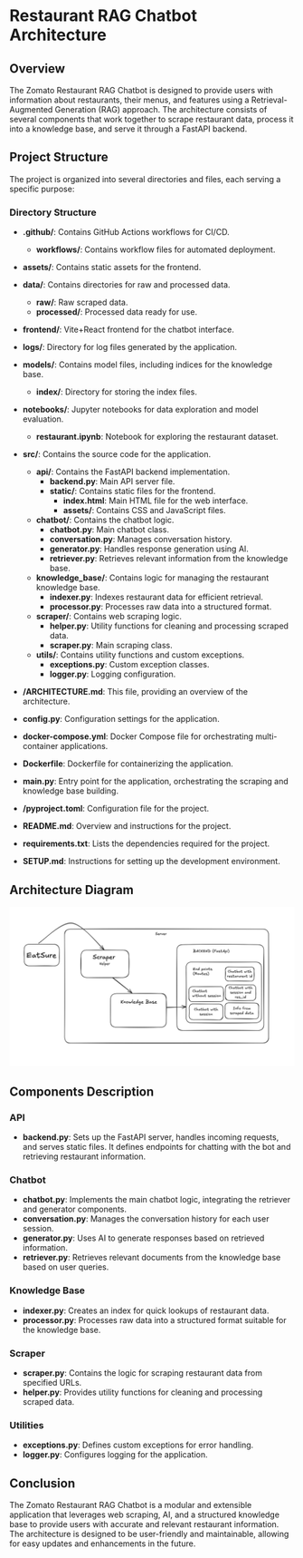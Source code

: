 # Restaurant RAG Chatbot Architecture

## Overview

The Zomato Restaurant RAG Chatbot is designed to provide users with information about restaurants, their menus, and features using a Retrieval-Augmented Generation (RAG) approach. The architecture consists of several components that work together to scrape restaurant data, process it into a knowledge base, and serve it through a FastAPI backend.

## Project Structure

The project is organized into several directories and files, each serving a specific purpose:

### Directory Structure

- **.github/**: Contains GitHub Actions workflows for CI/CD.
  - **workflows/**: Contains workflow files for automated deployment.

- **assets/**: Contains static assets for the frontend.

- **data/**: Contains directories for raw and processed data.
  - **raw/**: Raw scraped data.
  - **processed/**: Processed data ready for use.

- **frontend/**: Vite+React frontend for the chatbot interface. 

- **logs/**: Directory for log files generated by the application.

- **models/**: Contains model files, including indices for the knowledge base.
  - **index/**: Directory for storing the index files.

- **notebooks/**: Jupyter notebooks for data exploration and model evaluation.
  - **restaurant.ipynb**: Notebook for exploring the restaurant dataset.

- **src/**: Contains the source code for the application.
  - **api/**: Contains the FastAPI backend implementation.
    - **backend.py**: Main API server file.
    - **static/**: Contains static files for the frontend.
      - **index.html**: Main HTML file for the web interface.
      - **assets/**: Contains CSS and JavaScript files.
  - **chatbot/**: Contains the chatbot logic.
    - **chatbot.py**: Main chatbot class.
    - **conversation.py**: Manages conversation history.
    - **generator.py**: Handles response generation using AI.
    - **retriever.py**: Retrieves relevant information from the knowledge base.
  - **knowledge_base/**: Contains logic for managing the restaurant knowledge base.
    - **indexer.py**: Indexes restaurant data for efficient retrieval.
    - **processor.py**: Processes raw data into a structured format.
  - **scraper/**: Contains web scraping logic.
    - **helper.py**: Utility functions for cleaning and processing scraped data.
    - **scraper.py**: Main scraping class.
  - **utils/**: Contains utility functions and custom exceptions.
    - **exceptions.py**: Custom exception classes.
    - **logger.py**: Logging configuration.

- **/ARCHITECTURE.md**: This file, providing an overview of the architecture.

- **config.py**: Configuration settings for the application.

- **docker-compose.yml**: Docker Compose file for orchestrating multi-container applications.

- **Dockerfile**: Dockerfile for containerizing the application.

- **main.py**: Entry point for the application, orchestrating the scraping and knowledge base building.

- **/pyproject.toml**: Configuration file for the project.

- **README.md**: Overview and instructions for the project.

- **requirements.txt**: Lists the dependencies required for the project.

- **SETUP.md**: Instructions for setting up the development environment.

## Architecture Diagram
![Architecture Diagram](assets/architecture.png)

## Components Description

### API

- **backend.py**: Sets up the FastAPI server, handles incoming requests, and serves static files. It defines endpoints for chatting with the bot and retrieving restaurant information.

### Chatbot

- **chatbot.py**: Implements the main chatbot logic, integrating the retriever and generator components.
- **conversation.py**: Manages the conversation history for each user session.
- **generator.py**: Uses AI to generate responses based on retrieved information.
- **retriever.py**: Retrieves relevant documents from the knowledge base based on user queries.

### Knowledge Base

- **indexer.py**: Creates an index for quick lookups of restaurant data.
- **processor.py**: Processes raw data into a structured format suitable for the knowledge base.

### Scraper

- **scraper.py**: Contains the logic for scraping restaurant data from specified URLs.
- **helper.py**: Provides utility functions for cleaning and processing scraped data.

### Utilities

- **exceptions.py**: Defines custom exceptions for error handling.
- **logger.py**: Configures logging for the application.

## Conclusion

The Zomato Restaurant RAG Chatbot is a modular and extensible application that leverages web scraping, AI, and a structured knowledge base to provide users with accurate and relevant restaurant information. The architecture is designed to be user-friendly and maintainable, allowing for easy updates and enhancements in the future.
